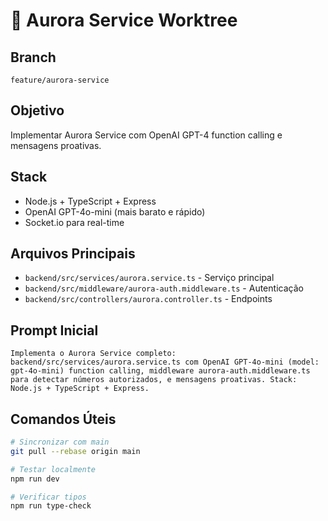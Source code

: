 # 🌟 Aurora Service Worktree

## Branch
`feature/aurora-service`

## Objetivo
Implementar Aurora Service com OpenAI GPT-4 function calling e mensagens proativas.

## Stack
- Node.js + TypeScript + Express
- OpenAI GPT-4o-mini (mais barato e rápido)
- Socket.io para real-time

## Arquivos Principais
- `backend/src/services/aurora.service.ts` - Serviço principal
- `backend/src/middleware/aurora-auth.middleware.ts` - Autenticação
- `backend/src/controllers/aurora.controller.ts` - Endpoints

## Prompt Inicial
```
Implementa o Aurora Service completo: backend/src/services/aurora.service.ts com OpenAI GPT-4o-mini (model: gpt-4o-mini) function calling, middleware aurora-auth.middleware.ts para detectar números autorizados, e mensagens proativas. Stack: Node.js + TypeScript + Express.
```

## Comandos Úteis
```bash
# Sincronizar com main
git pull --rebase origin main

# Testar localmente
npm run dev

# Verificar tipos
npm run type-check
```
